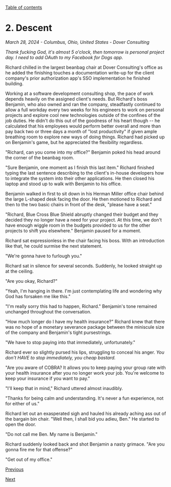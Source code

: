 [Table of contents](./README.md#table-of-contents)

# 2. Descent
*March 28, 2024 - Columbus, Ohio, United States - Dover Consulting*

*Thank fucking God, it's almost 5 o'clock, then tomorrow is personal project day. I need to add OAuth to my Facebook for Dogs app.* 

Richard chilled in the largest beanbag chair at Dover Consulting's office as he added the finishing touches a documentation write-up for the client company's prior authorization app's SSO implementation he finished building. 

Working at a software development consulting shop, the pace of work depends heavily on the assigned client's needs. But Richard's boss Benjamin, who also owned and ran the company, steadfastly continued to allow a full workday every two weeks for his engineers to work on personal projects and explore cool new technologies outside of the confines of the job duties. He didn't do this out of the goodness of his heart though -- he calculated that his employees would perform better overall and more than pay back two or three days a month of "lost productivity" if given ample breathing room to explore new ways of doing things. Richard had picked up on Benjamin's game, but he appreciated the flexibility regardless. 

"Richard, can you come into my office?" Benjamin poked his head around the corner of the beanbag room.

"Sure Benjamin, one moment as I finish this last item." Richard finished typing the last sentence describing to the client's in-house developers how to integrate the system into their other applications. He then closed his laptop and stood up to walk with Benjamin to his office.

Benjamin walked in first to sit down in his Herman Miller office chair behind the large L-shaped desk facing the door. He then motioned to Richard and then to the two basic chairs in front of the desk, "please have a seat." 

"Richard, Blue Cross Blue Shield abruptly changed their budget and they decided they no longer have a need for your project. At this time, we don't have enough wiggle room in the budgets provided to us for the other projects to shift you elsewhere." Benjamin paused for a moment.

Richard sat expressionless in the chair facing his boss. With an introduction like that, he could surmise the next statement. 

"We're gonna have to furlough you."

Richard sat in silence for several seconds. Suddenly, he looked straight up at the ceiling. 

"Are you okay, Richard?" 

"Yeah, I'm hanging in there. I'm just contemplating life and wondering why God has forsaken me like this."

"I'm really sorry this had to happen, Richard." Benjamin's tone remained unchanged throughout the conversation. 

"How much longer do I have my health insurance?" Richard knew that there was no hope of a monetary severance package between the miniscule size of the company and Benjamin's tight pursestrings.

"We have to stop paying into that immediately, unfortunately." 

Richard ever so slightly pursed his lips, struggling to conceal his anger. *You don't HAVE to stop immediately, you cheap bastard.*

"Are you aware of COBRA? It allows you to keep paying your group rate with your health insurance after you no longer work your job. You're welcome to keep your insurance if you want to pay."

"I'll keep that in mind," Richard uttered almost inaudibly.

"Thanks for being calm and understanding. It's never a fun experience, not for either of us."

Richard let out an exasperated sigh and hauled his already aching ass out of the bargain bin chair. "Well then, I shall bid you adieu, Ben." He started to open the door.

"Do not call me Ben. My name is Benjamin."

Richard suddenly looked back and shot Benjamin a nasty grimace. "Are you gonna fire me for that offense?"

"Get out of my office."

[Previous](./1.betrayal.md)

[Next](./3.curiosity.md)